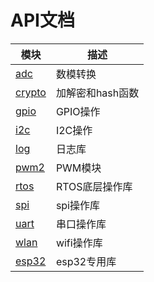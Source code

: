 # API文档



| 模块                                                         | 描述             |
| ------------------------------------------------------------ | ---------------- |
| [adc](luat_lib_adc.md)                                       | 数模转换         |
| [crypto](luat_lib_crypto.md)                                 | 加解密和hash函数 |
| [gpio](luat_lib_gpio.md)                                     | GPIO操作         |
| [i2c](luat_lib_i2c.md)                                       | I2C操作          |
| [log](luat_lib_log.md)                                       | 日志库           |
| [pwm2](luat_lib_pwm2.md)                                     | PWM模块          |
| [rtos](https://gitee.com/openLuat/LuatOS/blob/1f811a65c31f1d7f7c6bf2d34268317d1af687c0/docs/api/lua/luat_lib_rtos.md) | RTOS底层操作库   |
| [spi](luat_lib_spi.md)                                       | spi操作库        |
| [uart](lua/luat_lib_uart.md)                                 | 串口操作库       |
| [wlan](lua/luat_lib_wlan.md)                                 | wifi操作库       |
| [esp32](luat_lib_esp32.md)                                   | esp32专用库      |

